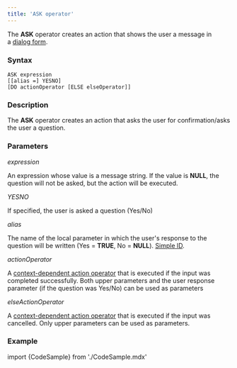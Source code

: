```yaml
---
title: 'ASK operator'
---
```


The **ASK** operator creates an action that shows the user a message in a [dialog form](Show_message_MESSAGE_ASK.md#dialog-form).

### Syntax

    ASK expression 
    [[alias =] YESNO]
    [DO actionOperator [ELSE elseOperator]]

### Description

The **ASK** operator creates an action that asks the user for confirmation/asks the user a question.

### Parameters

*expression*

An expression whose value is a message string. If the value is **NULL**, the question will not be asked, but the action will be executed.

*YESNO*

If specified, the user is asked a question (Yes/No)

*alias*

The name of the local parameter in which the user's response to the question will be written (Yes = **TRUE**, No = **NULL**). [Simple ID](IDs.md#id-broken).

*actionOperator*

A [context-dependent action operator](Action_operator.md#context-dependent-operators) that is executed if the input was completed successfully. Both upper parameters and the user response parameter (if the question was Yes/No) can be used as parameters

*elseActionOperator*

A [context-dependent action operator](Action_operator.md#context-dependent-operators) that is executed if the input was cancelled. Only upper parameters can be used as parameters.

### Example


import {CodeSample} from './CodeSample.mdx'

<CodeSample url="https://documentation.lsfusion.org/sample?file=ActionSample&block=ask"/>

  
